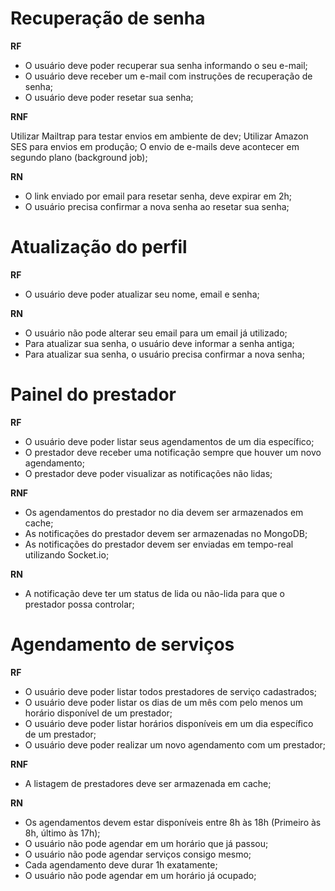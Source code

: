 # Recuperação de senha

**RF**

- O usuário deve poder recuperar sua senha informando o seu e-mail;
- O usuário deve receber um e-mail com instruções de recuperação de senha;
- O usuário deve poder resetar sua senha;

**RNF**

Utilizar Mailtrap para testar envios em ambiente de dev;
Utilizar Amazon SES para envios em produção;
O envio de e-mails deve acontecer em segundo plano (background job);

**RN**

- O link enviado por email para resetar senha, deve expirar em 2h;
- O usuário precisa confirmar a nova senha ao resetar sua senha;

# Atualização do perfil

**RF**

- O usuário deve poder atualizar seu nome, email e senha;

**RN**

- O usuário não pode alterar seu email para um email já utilizado;
- Para atualizar sua senha, o usuário deve informar a senha antiga;
- Para atualizar sua senha, o usuário precisa confirmar a nova senha;

# Painel do prestador

**RF**

- O usuário deve poder listar seus agendamentos de um dia específico;
- O prestador deve receber uma notificação sempre que houver um novo agendamento;
- O prestador deve poder visualizar as notificações não lidas;

**RNF**

- Os agendamentos do prestador no dia devem ser armazenados em cache;
- As notificações do prestador devem ser armazenadas no MongoDB;
- As notificações do prestador devem ser enviadas em tempo-real utilizando Socket.io;

**RN**

- A notificação deve ter um status de lida ou não-lida para que o prestador possa controlar;

# Agendamento de serviços

**RF**

- O usuário deve poder listar todos prestadores de serviço cadastrados;
- O usuário deve poder listar os dias de um mês com pelo menos um horário disponível de um prestador;
- O usuário deve poder listar horários disponíveis em um dia específico de um prestador;
- O usuário deve poder realizar um novo agendamento com um prestador;

**RNF**

- A listagem de prestadores deve ser armazenada em cache;

**RN**

- Os agendamentos devem estar disponíveis entre 8h às 18h (Primeiro às 8h, último às 17h);
- O usuário não pode agendar em um horário que já passou;
- O usuário não pode agendar serviços consigo mesmo;
- Cada agendamento deve durar 1h exatamente;
- O usuário não pode agendar em um horário já ocupado;
